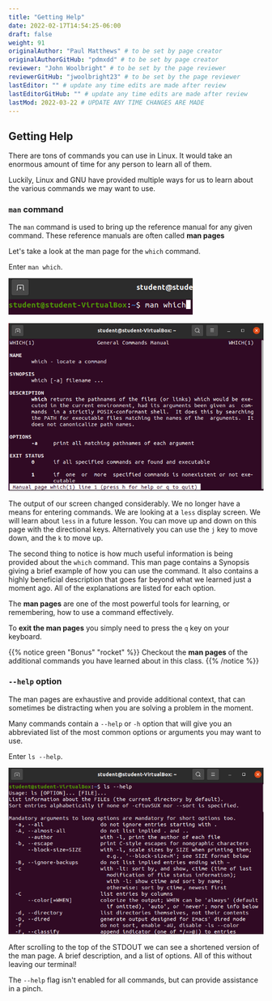 ```yaml
---
title: "Getting Help"
date: 2022-02-17T14:54:25-06:00
draft: false
weight: 91
originalAuthor: "Paul Matthews" # to be set by page creator
originalAuthorGitHub: "pdmxdd" # to be set by page creator
reviewer: "John Woolbright" # to be set by the page reviewer
reviewerGitHub: "jwoolbright23" # to be set by the page reviewer
lastEditor: "" # update any time edits are made after review
lastEditorGitHub: "" # update any time edits are made after review
lastMod: 2022-03-22 # UPDATE ANY TIME CHANGES ARE MADE
---
```


## Getting Help

There are tons of commands you can use in Linux. It would take an enormous amount of time for any person to learn all of them.

Luckily, Linux and GNU have provided multiple ways for us to learn about the various commands we may want to use.

### `man` command

The `man` command is used to bring up the reference manual for any given command. These reference manuals are often called **man pages**

Let's take a look at the man page for the `which` command.

Enter `man which`.

![Command: man which](pictures/enter-man-which.png?classes=border)

![Which Manual Entry](pictures/man-which.png?classes=border)

The output of our screen changed considerably. We no longer have a means for entering commands. We are looking at a `less` display screen. We will learn about `less` in a future lesson. You can move up and down on this page with the directional keys. Alternatively you can use the `j` key to move down, and the `k` to move up.

The second thing to notice is how much useful information is being provided about the `which` command. This man page contains a Synopsis giving a brief example of how you can use the command. It also contains a highly beneficial description that goes far beyond what we learned just a moment ago. All of the explanations are listed for each option.

The **man pages** are one of the most powerful tools for learning, or remembering, how to use a command effectively.

To **exit the man pages** you simply need to press the `q` key on your keyboard.

{{% notice green "Bonus" "rocket" %}}
Checkout the **man pages** of the additional commands you have learned about in this class.
{{% /notice %}}

### `--help` option

The man pages are exhaustive and provide additional context, that can sometimes be distracting when you are solving a problem in the moment.

Many commands contain a `--help` or `-h` option that will give you an abbreviated list of the most common options or arguments you may want to use.

Enter `ls --help`.

![ls --help](pictures/ls-help.png?classes=border)

After scrolling to the top of the STDOUT we can see a shortened version of the man page. A brief description, and a list of options. All of this without leaving our terminal!

The `--help` flag isn't enabled for all commands, but can provide assistance in a pinch.